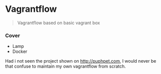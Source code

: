 # Vagrantflow
> Vagrantflow based on basic vagrant box

### Cover
- Lamp
- Docker

Had i not seen the project shown on http://puphpet.com, I would never be that confuse to maintain my own vagrantflow from scratch.
